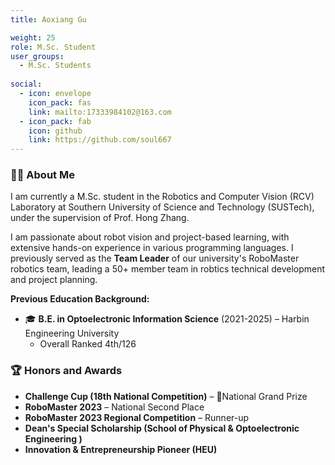 ```yaml
---
title: Aoxiang Gu

weight: 25
role: M.Sc. Student
user_groups:
  - M.Sc. Students
  
social:
  - icon: envelope 
    icon_pack: fas
    link: mailto:17333984102@163.com
  - icon_pack: fab
    icon: github
    link: https://github.com/soul667
---
```


### 🧑‍💻 About Me
I am currently a M.Sc. student in the Robotics and Computer Vision (RCV) Laboratory at Southern University of Science and Technology (SUSTech), under the supervision of Prof. Hong Zhang.

I am passionate about robot vision and project-based learning, with extensive hands-on experience in various programming languages. I previously served as the **Team Leader** of our university's RoboMaster robotics team, leading a 50+ member team in robtics technical development and project planning.

**Previous Education Background:**
- 🎓 **B.E. in Optoelectronic Information Science** (2021-2025) – Harbin Engineering University
  - Overall Ranked 4th/126

### 🏆 Honors and Awards
-  **Challenge Cup (18th National Competition)** – 🏅National Grand Prize  
-  **RoboMaster 2023** – National Second Place  
-  **RoboMaster 2023 Regional Competition** – Runner-up
-  **Dean's Special Scholarship (School of Physical & Optoelectronic Engineering )**
-  **Innovation & Entrepreneurship Pioneer (HEU)** 
